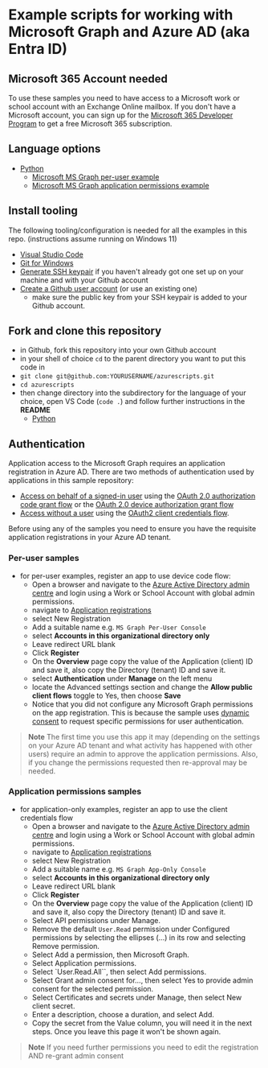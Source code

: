 # Example scripts for working with Microsoft Graph and Azure AD (aka Entra ID)

## Microsoft 365 Account needed

To use these samples you need to have access to a Microsoft work or school account with an Exchange Online mailbox. If you don't have a Microsoft account, you can sign up for the [Microsoft 365 Developer Program](https://developer.microsoft.com/microsoft-365/dev-program) to get a free Microsoft 365 subscription.

## Language options

- [Python](./python/README.md)
  - [Microsoft MS Graph per-user example](./python/user-auth/README.md)
  - [Microsoft MS Graph application permissions example](./python/app-auth/README.md)


## Install tooling

The following tooling/configuration is needed for all the examples in this repo. (instructions assume running on Windows 11)

- [Visual Studio Code](https://code.visualstudio.com/docs/?dv=win64user)
- [Git for Windows](https://git-scm.com/download/win)
- [Generate SSH keypair](https://www.howtogeek.com/762863/how-to-generate-ssh-keys-in-windows-10-and-windows-11/) if you haven't already got one set up on your machine and with your Github account
- [Create a Github user account](https://docs.github.com/en/get-started/quickstart/creating-an-account-on-github) (or use an existing one)
  - make sure the public key from your SSH keypair is added to your  Github account.

## Fork and clone this repository

- in Github, fork this repository into your own Github account
- in your shell of choice `cd` to the parent directory you want to put this code in
- `git clone git@github.com:YOURUSERNAME/azurescripts.git`
- `cd azurescripts`
- then change directory into the subdirectory for the language of your choice, open VS Code (`code .`) and follow further instructions in the **README**
  - [Python](./python/README.md)

## Authentication

Application access to the Microsoft Graph requires an application registration in Azure AD. There are two methods of authentication used by applications in this sample repository:

- [Access on behalf of a signed-in user](https://learn.microsoft.com/en-us/graph/auth-v2-user?tabs=http) using the [OAuth 2.0 authorization code grant flow](https://learn.microsoft.com/en-us/entra/identity-platform/v2-oauth2-auth-code-flow) or the [OAuth 2.0 device authorization grant flow](https://learn.microsoft.com/en-us/entra/identity-platform/v2-oauth2-device-code)
- [Access without a user](https://learn.microsoft.com/en-us/graph/auth-v2-service?tabs=http) using the [OAuth2 client credentials flow](https://learn.microsoft.com/en-us/entra/identity-platform/v2-oauth2-client-creds-grant-flow).

Before using any of the samples you need to ensure you have the requisite application registrations in your Azure AD tenant.

### Per-user samples

- for per-user examples, register an app to use device code flow:
  - Open a browser and navigate to the [Azure Active Directory admin centre](https://aad.portal.azure.com/) and login using a Work or School Account with global admin permissions.
  - navigate to [Application registrations](https://portal.azure.com/#view/Microsoft_AAD_IAM/ActiveDirectoryMenuBlade/~/RegisteredApps)
  - select New Registration
  - Add a suitable name e.g. `MS Graph Per-User Console`
  - select **Accounts in this organizational directory only**
  - Leave redirect URL blank
  - Click **Register**
  - On the **Overview** page copy the value of the Application (client) ID and save it,  also copy the Directory (tenant) ID and save it.
  - select **Authentication** under **Manage** on the left menu
  - locate the Advanced settings section and change the **Allow public client flows** toggle to Yes, then choose **Save**
  - Notice that you did not configure any Microsoft Graph permissions on the app registration. This is because the sample uses [dynamic consent](https://learn.microsoft.com/en-us/azure/active-directory/develop/v2-permissions-and-consent#incremental-and-dynamic-user-consent) to request specific permissions for user authentication.
  
> **Note**
The first time you use this app it may (depending on the settings on your Azure AD tenant and what activity has happened with other users) require an admin to approve the application permissions. Also, if you change the permissions requested then re-approval may be needed.

### Application permissions samples

- for application-only examples, register an app to use the client credentials flow
  - Open a browser and navigate to the [Azure Active Directory admin centre](https://aad.portal.azure.com/) and login using a Work or School Account with global admin permissions.
  - navigate to [Application registrations](https://portal.azure.com/#view/Microsoft_AAD_IAM/ActiveDirectoryMenuBlade/~/RegisteredApps)
  - select New Registration
  - Add a suitable name e.g. `MS Graph App-Only Console`
  - select **Accounts in this organizational directory only**
  - Leave redirect URL blank
  - Click **Register**
  - On the **Overview** page copy the value of the Application (client) ID and save it,  also copy the Directory (tenant) ID and save it.
  - Select API permissions under Manage.
  - Remove the default `User.Read` permission under Configured permissions by selecting the ellipses (...) in its row and selecting Remove permission.
  - Select Add a permission, then Microsoft Graph.
  - Select Application permissions.
  - Select `User.Read.All``, then select Add permissions.
  - Select Grant admin consent for..., then select Yes to provide admin consent for the selected permission.
  - Select Certificates and secrets under Manage, then select New client secret.
  - Enter a description, choose a duration, and select Add.
  - Copy the secret from the Value column, you will need it in the next steps. Once you leave this page it won't be shown again.
  
> **Note**
If you need further permissions you need to edit the registration AND re-grant admin consent
